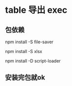 # table 导出 exec

## 包依赖
npm install -S file-saver

npm install -S xlsx

npm install -D script-loader

## 安装完包就ok

